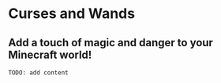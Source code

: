 # Curses and Wands
## Add a touch of magic and danger to your Minecraft world!

`TODO: add content`

